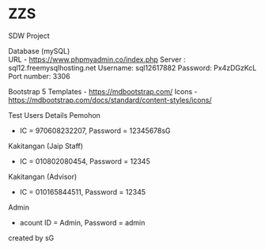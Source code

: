 # ZZS
 SDW Project

Database (mySQL)  
URL - https://www.phpmyadmin.co/index.php
Server : sql12.freemysqlhosting.net
Username: sql12617882
Password: Px4zDGzKcL
Port number: 3306

Bootstrap 5
Templates - https://mdbootstrap.com/
Icons - https://mdbootstrap.com/docs/standard/content-styles/icons/

Test Users Details
Pemohon
- IC = 970608232207, Password = 12345678sG

Kakitangan (Jaip Staff)
- IC = 010802080454, Password = 12345

Kakitangan (Advisor)
- IC = 010165844511, Password = 12345

Admin
- acount ID = Admin, Password = admin



created by sG